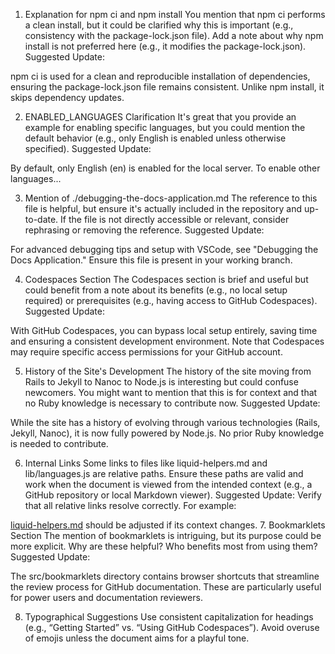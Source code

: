 1. Explanation for npm ci and npm install
You mention that npm ci performs a clean install, but it could be clarified why this is important (e.g., consistency with the package-lock.json file).
Add a note about why npm install is not preferred here (e.g., it modifies the package-lock.json).
Suggested Update:

npm ci is used for a clean and reproducible installation of dependencies, ensuring the package-lock.json file remains consistent. Unlike npm install, it skips dependency updates.

2. ENABLED_LANGUAGES Clarification
It's great that you provide an example for enabling specific languages, but you could mention the default behavior (e.g., only English is enabled unless otherwise specified).
Suggested Update:

By default, only English (en) is enabled for the local server. To enable other languages...

3. Mention of ./debugging-the-docs-application.md
The reference to this file is helpful, but ensure it's actually included in the repository and up-to-date.
If the file is not directly accessible or relevant, consider rephrasing or removing the reference.
Suggested Update:

For advanced debugging tips and setup with VSCode, see "Debugging the Docs Application." Ensure this file is present in your working branch.

4. Codespaces Section
The Codespaces section is brief and useful but could benefit from a note about its benefits (e.g., no local setup required) or prerequisites (e.g., having access to GitHub Codespaces).
Suggested Update:

With GitHub Codespaces, you can bypass local setup entirely, saving time and ensuring a consistent development environment. Note that Codespaces may require specific access permissions for your GitHub account.

5. History of the Site's Development
The history of the site moving from Rails to Jekyll to Nanoc to Node.js is interesting but could confuse newcomers. You might want to mention that this is for context and that no Ruby knowledge is necessary to contribute now.
Suggested Update:

While the site has a history of evolving through various technologies (Rails, Jekyll, Nanoc), it is now fully powered by Node.js. No prior Ruby knowledge is needed to contribute.

6. Internal Links
Some links to files like liquid-helpers.md and lib/languages.js are relative paths. Ensure these paths are valid and work when the document is viewed from the intended context (e.g., a GitHub repository or local Markdown viewer).
Suggested Update: Verify that all relative links resolve correctly. For example:

[liquid-helpers.md](liquid-helpers.md) should be adjusted if its context changes.
7. Bookmarklets Section
The mention of bookmarklets is intriguing, but its purpose could be more explicit. Why are these helpful? Who benefits most from using them?
Suggested Update:

The src/bookmarklets directory contains browser shortcuts that streamline the review process for GitHub documentation. These are particularly useful for power users and documentation reviewers.

8. Typographical Suggestions
Use consistent capitalization for headings (e.g., “Getting Started” vs. “Using GitHub Codespaces”).
Avoid overuse of emojis unless the document aims for a playful tone.
